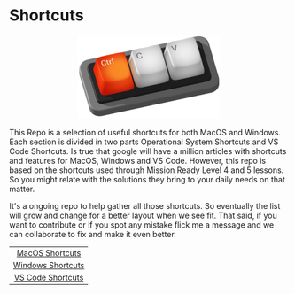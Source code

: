 # Shortcuts

<div align='center'><img src="./media/header.png" style="height: 150px"></img></div>

This Repo is a selection of useful shortcuts for both MacOS and Windows. Each section is divided in two parts Operational System Shortcuts and VS Code Shortcuts. Is true that google will have a million articles with shortcuts and features for MacOS, Windows and VS Code. However, this repo is based on the shortcuts used through Mission Ready Level 4 and 5 lessons. So you might relate with the solutions they bring to your daily needs on that matter.

It's a ongoing repo to help gather all those shortcuts. So eventually the list will grow and change for a better layout when we see fit. That said, if you want to contribute or if you spot any mistake flick me a message and we can collaborate to fix and make it even better.

|                                             |
| :-----------------------------------------: |
|   [MacOS Shortcuts](./macos-shortcuts.md)   |
| [Windows Shortcuts](./windows-shortcuts.md) |
| [VS Code Shortcuts](./vs-code-shortcuts.md) |

